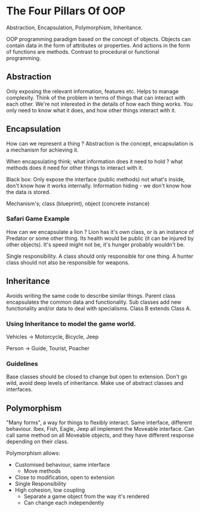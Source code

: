 # The Four Pillars Of OOP

Abstraction, Encapsulation, Polymorphism, Inheritance.

OOP programming paradigm based on the concept of objects. Objects can contain data in the form of attributes or properties. And actions in the form of functions are methods. Contrast to procedural or functional programming.

## Abstraction

Only exposing the relevant information, features etc. Helps to manage complexity. Think of the problem in terms of things that can interact with each other. We're not interested in the details of how each thing works. You only need to know what it does, and how other things interact with it.

## Encapsulation

How can we represent a thing ? Abstraction is the concept, encapsulation is a mechanism for achieving it.

When encapsulating think; what information does it need to hold ? what methods does it need for other things to interact with it.

Black box: Only expose the interface (public methods) not what's inside, don't know how it works internally. Information hiding - we don't know how the data is stored.

Mechanism's; class (blueprint), object (concrete instance)

### Safari Game Example

How can we encapsulate a lion ? Lion has it's own class, or is an instance of Predator or some other thing. Its health would be public (it can be injured by other objects). It's speed might not be, it's hunger probably wouldn't be. 

Single responsibility. A class should only responsible for one thing. A hunter class should not also be responsible for weapons.

## Inheritance

Avoids writing the same code to describe similar things. Parent class encapsulates the common data and functionality. Sub classes add new functionality and/or data to deal with specialisms. Class B extends Class A.

### Using Inheritance to model the game world.

Vehicles -> Motorcycle, Bicycle, Jeep

Person -> Guide, Tourist, Poacher

### Guidelines

Base classes should be closed to change but open to extension. Don't go wild, avoid deep levels of inheritance. Make use of abstract classes and interfaces.

## Polymorphism

"Many forms", a way for things to flexibly interact. Same interface, different behaviour. Ibex, Fish, Eagle, Jeep all implement the Moveable interface. Can call same method on all Moveable objects, and they have different response depending on their class.

Polymorphism allows:

* Customised behaviour, same interface
  * Move methods
* Close to modification, open to extension
* Single Responsibility
* High cohesion, low coupling
  * Separate a game object from the way it's rendered
  * Can change each independently

